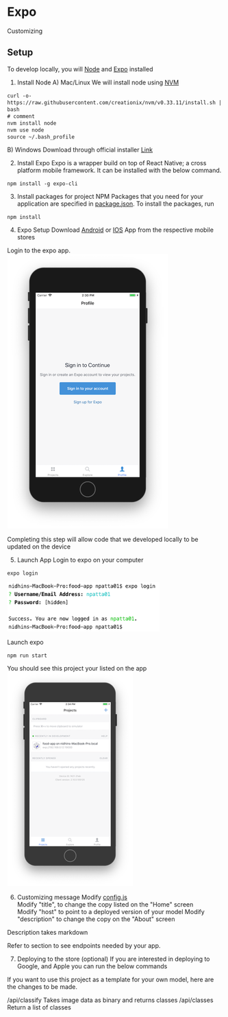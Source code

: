 # Expo


Customizing

## Setup
To develop locally, you will [Node](https://nodejs.org/en/) and [Expo](https://expo.io/tools#client) installed

1) Install Node 
A) Mac/Linux
We will install node using [NVM](https://github.com/creationix/nvm)
```
curl -o- https://raw.githubusercontent.com/creationix/nvm/v0.33.11/install.sh | bash
# comment
nvm install node 
nvm use node
source ~/.bash_profile
```

B) Windows
Download through official installer [Link](https://nodejs.org/en/download/)



2) Install Expo
Expo is a wrapper build on top of React Native; a cross platform mobile framework.
It can be installed with the below command.
```
npm install -g expo-cli
```

3) Install packages for project
NPM Packages that you need for your application are specified in [package.json](package.json).
To install the packages, run
```
npm install
```

4) Expo Setup
Download [Android](https://play.google.com/store/apps/details?id=host.exp.exponent&hl=en_US) or [IOS](https://itunes.apple.com/us/app/expo-client/id982107779?mt=8) App from the respective mobile stores

Login to the expo app.
![Expo Login](images/part2/expo_login_device.png)



Completing this step will allow code that we developed locally to be updated on the device

5) Launch App
Login to expo on your computer
```
expo login
```
![Expo Login](images/part2/expo_login_computer.png)


Launch expo
```
npm run start
```
You should see this project your listed on the app
![App List](images/part2/expo_app_in_list.png)



6) Customizing message
Modify [config.js](../config.js)      
Modify "title", to change the copy listed on the "Home" screen     
Modify "host" to point to a deployed version of your model
Modify "description" to change the copy on the "About" screen

Description takes markdown


Refer to section to see endpoints needed by your app.

7) Deploying to the store (optional)
If you are interested in deploying to Google, and Apple you can run the below commands



If you want to use this project as a template for your own model, here are the changes to be made.

/api/classify   Takes image data as binary and returns classes
/api/classes    Return a list of classes


